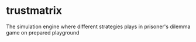 # trustmatrix
The simulation engine where different strategies plays in prisoner's dilemma game on prepared playground
 
